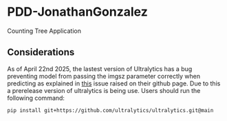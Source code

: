 # PDD-JonathanGonzalez
 Counting Tree Application

## Considerations

As of April 22nd 2025, the lastest version of Ultralytics has a bug preventing model from passing the imgsz parameter correctly when predicting as explained in [this](https://github.com/ultralytics/ultralytics/issues/20287#issue-3011824471) issue raised on their github page. Due to this a prerelease version of ultralytics is being use. Users should run the following command:

`
pip install git+https://github.com/ultralytics/ultralytics.git@main
`